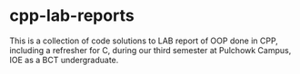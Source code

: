 # cpp-lab-reports
This is a collection of code solutions to LAB report of OOP done in CPP, including a refresher for C, during our third semester at Pulchowk Campus, IOE as a BCT undergraduate.
